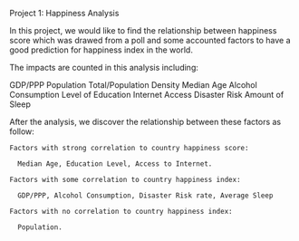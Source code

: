 Project 1: Happiness Analysis

In this project, we would like to find the relationship between happiness score which was drawed from a poll and some accounted factors to have a good prediction for happiness index in the world.

The impacts are counted in this analysis including:

  GDP/PPP
  Population Total/Population Density
  Median Age
  Alcohol Consumption
  Level of Education 
  Internet Access
  Disaster Risk
  Amount of Sleep
  
  After the analysis, we discover the relationship between these factors as follow:
  
    Factors with strong correlation to country happiness score:
    
      Median Age, Education Level, Access to Internet.
      
    Factors with some correlation to country happiness index:
    
      GDP/PPP, Alcohol Consumption, Disaster Risk rate, Average Sleep
      
    Factors with no correlation to country happiness index:
    
      Population.
